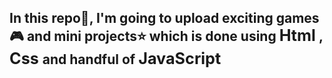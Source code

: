 <h2>
  In this repo📁, I'm going to upload exciting games🎮 and mini projects⭐ which is done using <big>Html</big> <i class="fa-brands fa-html5"></i>, <big>Css </big><i class="fa-brands fa-css3-alt"></i>and handful of <big>JavaScript</big><i class="fa-brands fa-js"></i>
</h2>
